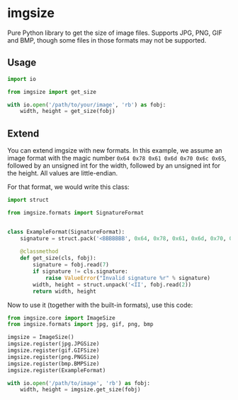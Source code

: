 # imgsize

Pure Python library to get the size of image files. Supports JPG, PNG, GIF and
BMP, though some files in those formats may not be supported.

## Usage

```python
import io

from imgsize import get_size

with io.open('/path/to/your/image', 'rb') as fobj:
    width, height = get_size(fobj)
```

## Extend

You can extend imgsize with new formats. In this example, we assume an image
format with the magic number `0x64 0x78 0x61 0x6d 0x70 0x6c 0x65`, followed by
an unsigned int for the width, followed by an unsigned int for the height. All
values are little-endian.

For that format, we would write this class:

```python
import struct

from imgsize.formats import SignatureFormat


class ExampleFormat(SignatureFormat):
    signature = struct.pack('<BBBBBBB', 0x64, 0x78, 0x61, 0x6d, 0x70, 0x6c, 0x65)
    
    @classmethod
    def get_size(cls, fobj):
        signature = fobj.read(7)
        if signature != cls.signature:
            raise ValueError("Invalid signature %r" % signature)
        width, height = struct.unpack('<II', fobj.read(2))
        return width, height
```

Now to use it (together with the built-in formats), use this code:

```python
from imgsize.core import ImageSize
from imgsize.formats import jpg, gif, png, bmp

imgsize = ImageSize()
imgsize.register(jpg.JPGSize)
imgsize.register(gif.GIFSize)
imgsize.register(png.PNGSize)
imgsize.register(bmp.BMPSize)
imgsize.register(ExampleFormat)

with io.open('/path/to/image', 'rb') as fobj:
    width, height = imgsize.get_size(fobj)
```
